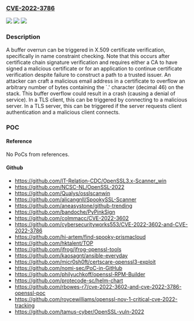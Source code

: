 ### [CVE-2022-3786](https://cve.mitre.org/cgi-bin/cvename.cgi?name=CVE-2022-3786)
![](https://img.shields.io/static/v1?label=Product&message=OpenSSL&color=blue)
![](https://img.shields.io/static/v1?label=Version&message=%3D%203.0.0%20&color=brighgreen)
![](https://img.shields.io/static/v1?label=Vulnerability&message=Buffer%20overflow&color=brighgreen)

### Description

A buffer overrun can be triggered in X.509 certificate verification, specifically in name constraint checking. Note that this occurs after certificate chain signature verification and requires either a CA to have signed a malicious certificate or for an application to continue certificate verification despite failure to construct a path to a trusted issuer. An attacker can craft a malicious email address in a certificate to overflow an arbitrary number of bytes containing the `.' character (decimal 46) on the stack. This buffer overflow could result in a crash (causing a denial of service). In a TLS client, this can be triggered by connecting to a malicious server. In a TLS server, this can be triggered if the server requests client authentication and a malicious client connects.

### POC

#### Reference
No PoCs from references.

#### Github
- https://github.com/IT-Relation-CDC/OpenSSL3.x-Scanner_win
- https://github.com/NCSC-NL/OpenSSL-2022
- https://github.com/Qualys/osslscanwin
- https://github.com/alicangnll/SpookySSL-Scanner
- https://github.com/aneasystone/github-trending
- https://github.com/bandoche/PyPinkSign
- https://github.com/colmmacc/CVE-2022-3602
- https://github.com/cybersecurityworks553/CVE-2022-3602-and-CVE-2022-3786
- https://github.com/hi-artem/find-spooky-prismacloud
- https://github.com/hktalent/TOP
- https://github.com/jfrog/jfrog-openssl-tools
- https://github.com/kaosagnt/ansible-everyday
- https://github.com/micr0sh0ft/certscare-openssl3-exploit
- https://github.com/nomi-sec/PoC-in-GitHub
- https://github.com/philyuchkoff/openssl-RPM-Builder
- https://github.com/protecode-sc/helm-chart
- https://github.com/rbowes-r7/cve-2022-3602-and-cve-2022-3786-openssl-poc
- https://github.com/roycewilliams/openssl-nov-1-critical-cve-2022-tracking
- https://github.com/tamus-cyber/OpenSSL-vuln-2022

